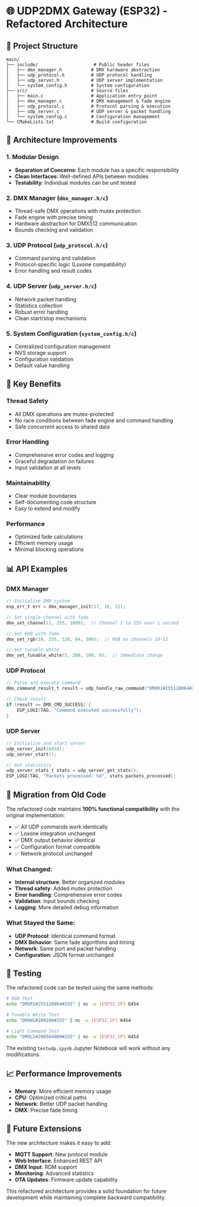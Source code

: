# 🌐 UDP2DMX Gateway (ESP32) - Refactored Architecture

## 📁 Project Structure

```
main/
├── include/                     # Public header files
│   ├── dmx_manager.h           # DMX hardware abstraction
│   ├── udp_protocol.h          # UDP protocol handling
│   ├── udp_server.h            # UDP server implementation
│   └── system_config.h         # System configuration
├── src/                        # Source files
│   ├── main.c                  # Application entry point
│   ├── dmx_manager.c           # DMX management & fade engine
│   ├── udp_protocol.c          # Protocol parsing & execution
│   ├── udp_server.c            # UDP server & packet handling
│   └── system_config.c         # Configuration management
└── CMakeLists.txt              # Build configuration
```

## 🔧 Architecture Improvements

### 1. **Modular Design**
- **Separation of Concerns**: Each module has a specific responsibility
- **Clean Interfaces**: Well-defined APIs between modules
- **Testability**: Individual modules can be unit tested

### 2. **DMX Manager (`dmx_manager.h/c`)**
- Thread-safe DMX operations with mutex protection
- Fade engine with precise timing
- Hardware abstraction for DMX512 communication
- Bounds checking and validation

### 3. **UDP Protocol (`udp_protocol.h/c`)**
- Command parsing and validation
- Protocol-specific logic (Loxone compatibility)
- Error handling and result codes

### 4. **UDP Server (`udp_server.h/c`)**
- Network packet handling
- Statistics collection
- Robust error handling
- Clean start/stop mechanisms

### 5. **System Configuration (`system_config.h/c`)**
- Centralized configuration management
- NVS storage support
- Configuration validation
- Default value handling

## 🚀 Key Benefits

### **Thread Safety**
- All DMX operations are mutex-protected
- No race conditions between fade engine and command handling
- Safe concurrent access to shared data

### **Error Handling**
- Comprehensive error codes and logging
- Graceful degradation on failures
- Input validation at all levels

### **Maintainability**
- Clear module boundaries
- Self-documenting code structure
- Easy to extend and modify

### **Performance**
- Optimized fade calculations
- Efficient memory usage
- Minimal blocking operations

## 📊 API Examples

### DMX Manager
```c
// Initialize DMX system
esp_err_t err = dmx_manager_init(17, 16, 21);

// Set single channel with fade
dmx_set_channel(1, 255, 1000);  // Channel 1 to 255 over 1 second

// Set RGB with fade
dmx_set_rgb(10, 255, 128, 64, 500);  // RGB on channels 10-12

// Set tunable white
dmx_set_tunable_white(5, 200, 100, 0);  // Immediate change
```

### UDP Protocol
```c
// Parse and execute command
dmx_command_result_t result = udp_handle_raw_command("DMXR1#255128064#255");

// Check result
if (result == DMX_CMD_SUCCESS) {
    ESP_LOGI(TAG, "Command executed successfully");
}
```

### UDP Server
```c
// Initialize and start server
udp_server_init(6454);
udp_server_start();

// Get statistics
udp_server_stats_t stats = udp_server_get_stats();
ESP_LOGI(TAG, "Packets processed: %d", stats.packets_processed);
```

## 🔄 Migration from Old Code

The refactored code maintains **100% functional compatibility** with the original implementation:

- ✅ All UDP commands work identically
- ✅ Loxone integration unchanged  
- ✅ DMX output behavior identical
- ✅ Configuration format compatible
- ✅ Network protocol unchanged

### What Changed:
- **Internal structure**: Better organized modules
- **Thread safety**: Added mutex protection
- **Error handling**: Comprehensive error codes
- **Validation**: Input bounds checking
- **Logging**: More detailed debug information

### What Stayed the Same:
- **UDP Protocol**: Identical command format
- **DMX Behavior**: Same fade algorithms and timing
- **Network**: Same port and packet handling
- **Configuration**: JSON format unchanged

## 🧪 Testing

The refactored code can be tested using the same methods:

```bash
# RGB Test
echo "DMXR1#255128064#255" | nc -u [ESP32_IP] 6454

# Tunable White Test  
echo "DMXW1#200100#255" | nc -u [ESP32_IP] 6454

# Light Command Test
echo "DMXL1#200504000#255" | nc -u [ESP32_IP] 6454
```

The existing `testudp.ipynb` Jupyter Notebook will work without any modifications.

## 📈 Performance Improvements

- **Memory**: More efficient memory usage
- **CPU**: Optimized critical paths
- **Network**: Better UDP packet handling
- **DMX**: Precise fade timing

## 🔮 Future Extensions

The new architecture makes it easy to add:

- **MQTT Support**: New protocol module
- **Web Interface**: Enhanced REST API
- **DMX Input**: RDM support
- **Monitoring**: Advanced statistics
- **OTA Updates**: Firmware update capability

This refactored architecture provides a solid foundation for future development while maintaining complete backward compatibility.
